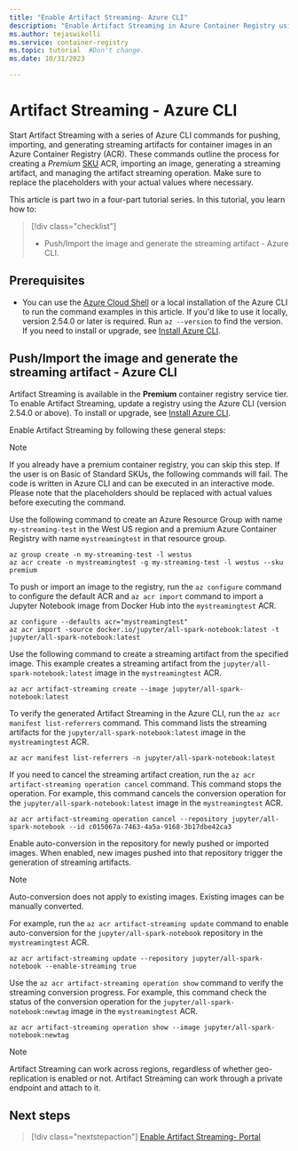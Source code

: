 ```yaml
---
title: "Enable Artifact Streaming- Azure CLI"
description: "Enable Artifact Streaming in Azure Container Registry using Azure CLI commands to enhance and supercharge managing, scaling, and deploying artifacts through containerized platforms."
ms.author: tejaswikolli
ms.service: container-registry
ms.topic: tutorial  #Don't change.
ms.date: 10/31/2023

---
```

# Artifact Streaming - Azure CLI

Start Artifact Streaming with a series of Azure CLI commands for pushing, importing, and generating streaming artifacts for container images in an Azure Container Registry (ACR). These commands outline the process for creating a *Premium* [SKU](container-registry-skus.md) ACR, importing an image, generating a streaming artifact, and managing the artifact streaming operation. Make sure to replace the placeholders with your actual values where necessary.

This article is part two in a four-part tutorial series. In this tutorial, you learn how to:

> [!div class="checklist"]
> * Push/Import the image and generate the streaming artifact  - Azure CLI.

## Prerequisites

* You can use the [Azure Cloud Shell][Azure Cloud Shell] or a local installation of the Azure CLI to run the command examples in this article. If you'd like to use it locally, version 2.54.0 or later is required. Run `az --version` to find the version. If you need to install or upgrade, see [Install Azure CLI][Install Azure CLI].

## Push/Import the image and generate the streaming artifact  - Azure CLI

Artifact Streaming is available in the **Premium** container registry service tier. To enable Artifact Streaming, update a registry using the Azure CLI (version 2.54.0 or above). To install or upgrade, see [Install Azure CLI](/cli/azure/install-azure-cli).

Enable Artifact Streaming by following these general steps:

>[!NOTE]
> If you already have a premium container registry, you can skip this step. If the user is on Basic of Standard SKUs, the following commands will fail. 
> The code is written in Azure CLI and can be executed in an interactive mode. 
> Please note that the placeholders should be replaced with actual values before executing the command.

Use the following command to create an Azure Resource Group with name `my-streaming-test` in the West US region and a premium Azure Container Registry with name `mystreamingtest` in that resource group.

```azurecli-interactive
az group create -n my-streaming-test -l westus
az acr create -n mystreamingtest -g my-streaming-test -l westus --sku premium
```

To push or import an image to the registry, run the `az configure` command to configure the default ACR and `az acr import` command to import a Jupyter Notebook image from Docker Hub into the `mystreamingtest` ACR.

```azurecli-interactive
az configure --defaults acr="mystreamingtest"
az acr import -source docker.io/jupyter/all-spark-notebook:latest -t jupyter/all-spark-notebook:latest
```

Use the following command to create a streaming artifact from the specified image. This example creates a streaming artifact from the `jupyter/all-spark-notebook:latest` image in the `mystreamingtest` ACR.

```azurecli-interactive
az acr artifact-streaming create --image jupyter/all-spark-notebook:latest
```

To verify the generated Artifact Streaming in the Azure CLI, run the `az acr manifest list-referrers` command. This command lists the streaming artifacts for the `jupyter/all-spark-notebook:latest` image in the `mystreamingtest` ACR.

```azurecli-interactive
az acr manifest list-referrers -n jupyter/all-spark-notebook:latest
```

If you need to cancel the streaming artifact creation, run the `az acr artifact-streaming operation cancel` command. This command stops the operation. For example, this command cancels the conversion operation for the `jupyter/all-spark-notebook:latest` image in the `mystreamingtest` ACR.

```azurecli-interactive
az acr artifact-streaming operation cancel --repository jupyter/all-spark-notebook --id c015067a-7463-4a5a-9168-3b17dbe42ca3
```

Enable auto-conversion in the repository for newly pushed or imported images. When enabled, new images pushed into that repository trigger the generation of streaming artifacts.

>[!NOTE]
Auto-conversion does not apply to existing images. Existing images can be manually converted.

For example, run the `az acr artifact-streaming update` command to enable auto-conversion for the `jupyter/all-spark-notebook` repository in the `mystreamingtest` ACR.

```azurecli-interactive
az acr artifact-streaming update --repository jupyter/all-spark-notebook --enable-streaming true
```

Use the `az acr artifact-streaming operation show` command to verify the streaming conversion progress. For example, this command check the status of the conversion operation for the `jupyter/all-spark-notebook:newtag` image in the `mystreamingtest` ACR.

```azurecli-interactive
az acr artifact-streaming operation show --image jupyter/all-spark-notebook:newtag
```

>[!NOTE]
> Artifact Streaming can work across regions, regardless of whether geo-replication is enabled or not.
> Artifact Streaming can work through a private endpoint and attach to it.

## Next steps

> [!div class="nextstepaction"]
> [Enable Artifact Streaming- Portal](tutorial-artifact-streaming-portal.md)

<!-- LINKS - External -->
[Install Azure CLI]: /cli/azure/install-azure-cli
[Azure Cloud Shell]: /azure/cloud-shell/quickstart
